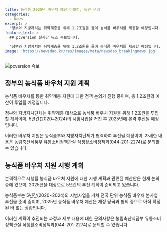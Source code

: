 ```yaml
---
title: 농식품 2025년 바우처 예산 미확정, 농민 우려
categories:
  - News
excerpt: >
  "정부와 지방자치는 취약계층을 위해 1.2조원을 들여 농식품 바우처를 제공할 예정입니다. 2020~2024년까지 시범사업을 거친 뒤, 2025년에 본격 추진할 예정으로, 농식품 바우처의 예산은 미정입니다. 자세한 내용은 농림축산식품부 유통소비정책관실 식생활소비정책과로 문의 바랍니다."
feature_text: >
  ## pcversion 실시간 뉴스 속보입니다.

  "정부와 지방자치는 취약계층을 위해 1.2조원을 들여 농식품 바우처를 제공할 예정입니다. 2020~2024년까지 시범사업을 거친 뒤, 2025년에 본격 추진할 예정으로, 농식품 바우처의 예산은 미정입니다. 자세한 내용은 농림축산식품부 유통소비정책관실 식생활소비정책과로 문의 바랍니다."
image: 'https://newsdao.kr/res/images/meta/newsdao_breakingnews.jpg'
---
```


<p><img src="https://newsdao.kr/res/images/meta/newsdao_breakingnews.jpg" alt="pcversion 속보" /></p>

<h2 data-ke-size="size26">정부의 농식품 바우처 지원 계획</h2>

<p>농식품 바우처를 통한 취약계층 지원에 대한 정책 논의가 진행 중이며, 총 1.2조원의 예산이 투입될 예정입니다.</p>

<p data-ke-size="size16">정부와 지방자치단체는 취약계층 대상으로 농식품 바우처 지원을 위해 1.2조원을 투입할 계획이며, 5년간(2020~2024)의 시범사업을 거친 후 2025년에 본격 추진될 예정입니다.</p>

<p>이러한 바우처 지원은 농식품부와 지방자치단체가 협력하여 추진될 예정이며, 자세한 내용은 농림축산식품부 유통소비정책관실 식생활소비정책과(044-201-2274)로 문의할 수 있습니다.</p>

<h2 data-ke-size="size26">농식품 바우처 지원 시행 계획</h2>

<p>본격적으로 시행될 농식품 바우처 지원에 대한 시행 계획과 관련된 예산안은 현재 논의 중에 있으며, 2025년을 대상으로 5년간의 추진 계획이 준비되고 있습니다.</p>

<p data-ke-size="size16">농식품부는 5년간(2020~2024)의 시범사업을 거쳐 전국 단위 농식품 바우처 본사업 추진을 준비 중이며, 2025년 농식품 바우처 예산은 재정 당국과 협의 중으로 아직 확정된 바 없는 상황입니다.</p>

<p>이러한 계획이 추진되는 과정과 세부 내용에 대한 문의사항은 농림축산식품부 유통소비정책관실 식생활소비정책과(044-201-2274)로 문의할 수 있습니다.</p>

